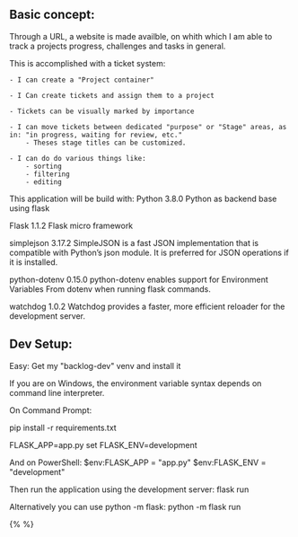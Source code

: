 ## Basic concept:
Through a URL, a website is made availble, on whith which I am able to track a projects progress, challenges and tasks in general.

This is accomplished with a ticket system:

    - I can create a "Project container"

    - I Can create tickets and assign them to a project

    - Tickets can be visually marked by importance

    - I can move tickets between dedicated "purpose" or "Stage" areas, as in: "in progress, waiting for review, etc."
        - Theses stage titles can be customized.

    - I can do do various things like:
        - sorting
        - filtering
        - editing

This application will be build with:
Python 3.8.0
Python as backend base using flask

Flask         1.1.2
Flask micro framework

simplejson    3.17.2
SimpleJSON is a fast JSON implementation that is compatible with Python’s json module. It is preferred for JSON operations if it is installed.

python-dotenv 0.15.0
python-dotenv enables support for Environment Variables From dotenv when running flask commands.

watchdog      1.0.2
Watchdog provides a faster, more efficient reloader for the development server.

## Dev Setup:
Easy:
Get my "backlog-dev" venv and install it

If you are on Windows, the environment variable syntax depends on command line interpreter.

On Command Prompt:

pip install -r requirements.txt

FLASK_APP=app.py
set FLASK_ENV=development

And on PowerShell:
$env:FLASK_APP = "app.py"
$env:FLASK_ENV = "development"

Then run the application using the development server:
flask run

Alternatively you can use python -m flask:
python -m flask run

{%  %}
